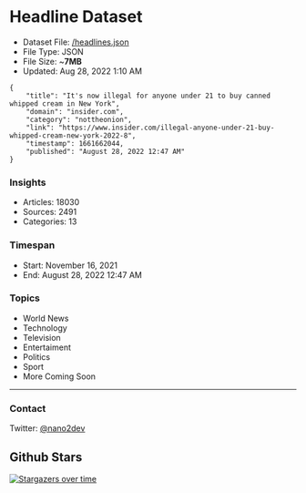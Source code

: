 # Headline Dataset

- Dataset File: [/headlines.json](https://raw.githubusercontent.com/fwd/news/master/headlines.json) 
- File Type: JSON
- File Size: ~**7MB**
- Updated: Aug 28, 2022 1:10 AM

```
{
    "title": "It's now illegal for anyone under 21 to buy canned whipped cream in New York",
    "domain": "insider.com",
    "category": "nottheonion",
    "link": "https://www.insider.com/illegal-anyone-under-21-buy-whipped-cream-new-york-2022-8",
    "timestamp": 1661662044,
    "published": "August 28, 2022 12:47 AM"
}
```

### Insights

- Articles: 18030
- Sources: 2491
- Categories: 13

### Timespan

- Start: November 16, 2021
- End: August 28, 2022 12:47 AM

### Topics

- World News
- Technology
- Television
- Entertaiment
- Politics
- Sport
- More Coming Soon

---

### Contact 

Twitter: [@nano2dev](https://twitter.com/nano2dev)

## Github Stars

[![Stargazers over time](https://starchart.cc/fwd/news.svg)](https://starchart.cc/fwd/news)
	